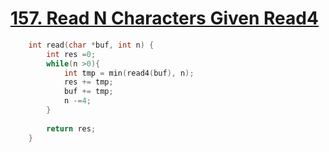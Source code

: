 # [157. Read N Characters Given Read4](https://leetcode.com/problems/read-n-characters-given-read4/#/description)
```C++
    int read(char *buf, int n) {
        int res =0;
        while(n >0){
            int tmp = min(read4(buf), n);
            res += tmp;
            buf += tmp;
            n -=4;
        }
        
        return res;
    }
```
